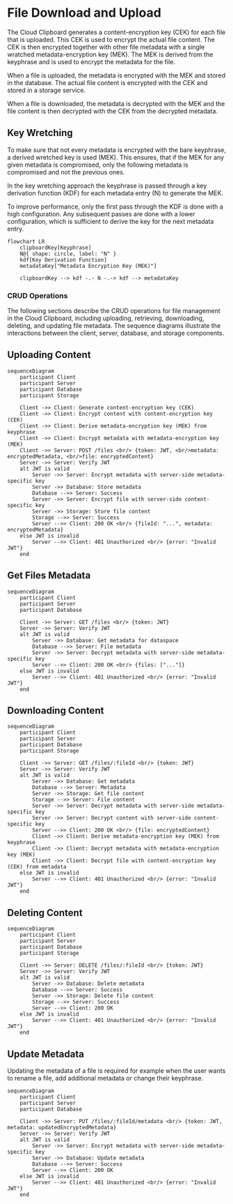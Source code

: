 # File Download and Upload

The Cloud Clipboard generates a content-encryption key (CEK) for each file that is uploaded. This CEK is used to encrypt the actual file content. The CEK is then encrypted together with other file metadata with a single wratched metadata-encryption key (MEK). The MEK is derived from the keyphrase and is used to encrypt the metadata for the file.

When a file is uploaded, the metadata is encrypted with the MEK and stored in the database. The actual file content is encrypted with the CEK and stored in a storage service.

When a file is downloaded, the metadata is decrypted with the MEK and the file content is then decrypted with the CEK from the decrypted metadata.

## Key Wretching

To make sure that not every metadata is encrypted with the bare keyphrase, a derived wretched key is used (MEK). This ensures, that if the MEK for any given metadata is compromised, only the following metadata is compromised and not the previous ones.

In the key wretching approach the keyphrase is passed through a key derivation function (KDF) for each metadata entry (N) to generate the MEK.

To improve performance, only the first pass through the KDF is done with a high configuration. Any subsequent passes are done with a lower configuration, which is sufficient to derive the key for the next metadata entry.

```mermaid
flowchart LR
    clipboardKey[Keyphrase]
    N@{ shape: circle, label: "N" }
    kdf[Key Derivation Function]
    metadataKey["Metadata Encryption Key (MEK)"]
    
    clipboardKey --> kdf -.- N -.-> kdf --> metadataKey
```

### CRUD Operations

The following sections describe the CRUD operations for file management in the Cloud Clipboard, including uploading, retrieving, downloading, deleting, and updating file metadata. The sequence diagrams illustrate the interactions between the client, server, database, and storage components.

## Uploading Content

```mermaid
sequenceDiagram
    participant Client
    participant Server
    participant Database
    participant Storage

    Client ->> Client: Generate content-encryption key (CEK)
    Client ->> Client: Encrypt content with content-encryption key (CEK)
    Client ->> Client: Derive metadata-encryption key (MEK) from keyphrase
    Client ->> Client: Encrypt metadata with metadata-encryption key (MEK)
    Client ->> Server: POST /files <br/> {token: JWT, <br/>metadata: encryptedMetadata, <br/>file: encryptedContent}
    Server ->> Server: Verify JWT
    alt JWT is valid
        Server ->> Server: Encrypt metadata with server-side metadata-specific key
        Server ->> Database: Store metadata
        Database -->> Server: Success
        Server ->> Server: Encrypt file with server-side content-specific key
        Server ->> Storage: Store file content
        Storage -->> Server: Success
        Server -->> Client: 200 OK <br/> {fileId: "...", metadata: encryptedMetadata}
    else JWT is invalid
        Server -->> Client: 401 Unauthorized <br/> {error: "Invalid JWT"}
    end
```

## Get Files Metadata

```mermaid
sequenceDiagram
    participant Client
    participant Server
    participant Database

    Client ->> Server: GET /files <br/> {token: JWT}
    Server ->> Server: Verify JWT
    alt JWT is valid
        Server ->> Database: Get metadata for dataspace
        Database -->> Server: File metadata
        Server ->> Server: Decrypt metadata with server-side metadata-specific key
        Server -->> Client: 200 OK <br/> {files: ["..."]}
    else JWT is invalid
        Server -->> Client: 401 Unauthorized <br/> {error: "Invalid JWT"}
    end
```

## Downloading Content

```mermaid
sequenceDiagram
    participant Client
    participant Server
    participant Database
    participant Storage

    Client ->> Server: GET /files/:fileId <br/> {token: JWT}
    Server ->> Server: Verify JWT
    alt JWT is valid
        Server ->> Database: Get metadata
        Database -->> Server: Metadata
        Server ->> Storage: Get file content
        Storage -->> Server: File content
        Server ->> Server: Decrypt metadata with server-side metadata-specific key
        Server ->> Server: Decrypt content with server-side content-specific key
        Server -->> Client: 200 OK <br/> {file: encryptedContent}
        Client ->> Client: Derive metadata-encryption key (MEK) from keyphrase
        Client ->> Client: Decrypt metadata with metadata-encryption key (MEK)
        Client ->> Client: Decrypt file with content-encryption key (CEK) from metadata
    else JWT is invalid
        Server -->> Client: 401 Unauthorized <br/> {error: "Invalid JWT"}
    end
```

## Deleting Content

```mermaid
sequenceDiagram
    participant Client
    participant Server
    participant Database
    participant Storage

    Client ->> Server: DELETE /files/:fileId <br/> {token: JWT}
    Server ->> Server: Verify JWT
    alt JWT is valid
        Server ->> Database: Delete metadata
        Database -->> Server: Success
        Server ->> Storage: Delete file content
        Storage -->> Server: Success
        Server -->> Client: 200 OK
    else JWT is invalid
        Server -->> Client: 401 Unauthorized <br/> {error: "Invalid JWT"}
    end
```

## Update Metadata

Updating the metadata of a file is required for example when the user wants to rename a file, add additional metadata or change their keyphrase.

```mermaid
sequenceDiagram
    participant Client
    participant Server
    participant Database

    Client ->> Server: PUT /files/:fileId/metadata <br/> {token: JWT, metadata: updatedEncryptedMetadata}
    Server ->> Server: Verify JWT
    alt JWT is valid
        Server ->> Server: Encrypt metadata with server-side metadata-specific key
        Server ->> Database: Update metadata
        Database -->> Server: Success
        Server -->> Client: 200 OK
    else JWT is invalid
        Server -->> Client: 401 Unauthorized <br/> {error: "Invalid JWT"}
    end
```
